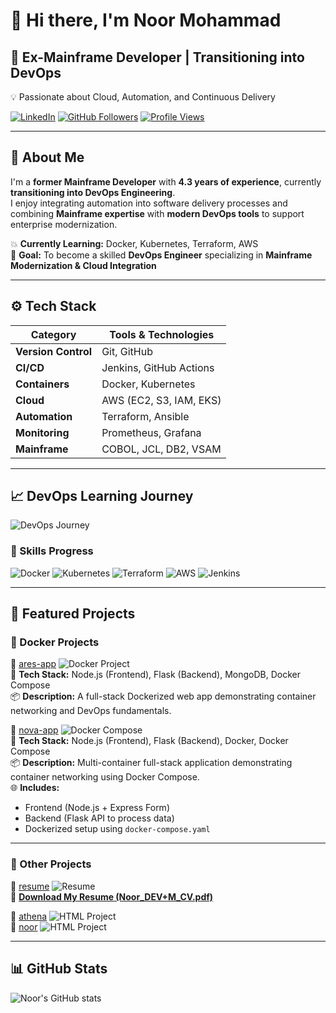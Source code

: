 # 👋 Hi there, I'm Noor Mohammad  

## 💼 Ex-Mainframe Developer | Transitioning into DevOps  
💡 Passionate about Cloud, Automation, and Continuous Delivery  

[![LinkedIn](https://img.shields.io/badge/LinkedIn-blue?logo=linkedin&logoColor=white)](https://www.linkedin.com/in/noor-mohammad-828669275)
[![GitHub Followers](https://img.shields.io/github/followers/noormohammad161996-cloud?label=Follow&style=social)](https://github.com/noormohammad161996-cloud)
[![Profile Views](https://komarev.com/ghpvc/?username=noormohammad161996-cloud&label=Profile%20Views&color=0e75b6&style=flat)](https://github.com/noormohammad161996-cloud)

---

## 🎯 About Me  

I'm a **former Mainframe Developer** with **4.3 years of experience**, currently **transitioning into DevOps Engineering**.  
I enjoy integrating automation into software delivery processes and combining **Mainframe expertise** with **modern DevOps tools** to support enterprise modernization.  

💥 **Currently Learning:** Docker, Kubernetes, Terraform, AWS  
🎯 **Goal:** To become a skilled **DevOps Engineer** specializing in **Mainframe Modernization & Cloud Integration**

---

## ⚙️ Tech Stack  

| Category | Tools & Technologies |
|-----------|----------------------|
| **Version Control** | Git, GitHub |
| **CI/CD** | Jenkins, GitHub Actions |
| **Containers** | Docker, Kubernetes |
| **Cloud** | AWS (EC2, S3, IAM, EKS) |
| **Automation** | Terraform, Ansible |
| **Monitoring** | Prometheus, Grafana |
| **Mainframe** | COBOL, JCL, DB2, VSAM |

---

## 📈 DevOps Learning Journey  

![DevOps Journey](https://img.shields.io/badge/DevOps%20Journey-50%25-yellow)  

### 🔧 Skills Progress
![Docker](https://img.shields.io/badge/Docker-50%25-blue)
![Kubernetes](https://img.shields.io/badge/Kubernetes-30%25-blueviolet)
![Terraform](https://img.shields.io/badge/Terraform-20%25-lightgrey)
![AWS](https://img.shields.io/badge/AWS-25%25-orange)
![Jenkins](https://img.shields.io/badge/Jenkins-40%25-red)

---

## 📂 Featured Projects  

### 🐳 Docker Projects  

🔹 [ares-app](https://github.com/noormohammad161996-cloud/ares-app) ![Docker Project](https://img.shields.io/badge/Docker-Fullstack-blue)  
🧱 **Tech Stack:** Node.js (Frontend), Flask (Backend), MongoDB, Docker Compose  
📦 **Description:** A full-stack Dockerized web app demonstrating container networking and DevOps fundamentals.  

🔹 [nova-app](https://github.com/noormohammad161996-cloud/nova-app) ![Docker Compose](https://img.shields.io/badge/Docker-Compose-blue)  
🧩 **Tech Stack:** Node.js (Frontend), Flask (Backend), Docker, Docker Compose  
📦 **Description:** Multi-container full-stack application demonstrating container networking using Docker Compose.  
🌐 **Includes:**  
- Frontend (Node.js + Express Form)  
- Backend (Flask API to process data)  
- Dockerized setup using `docker-compose.yaml`  

---

### 📄 Other Projects  

🔹 [resume](https://github.com/noormohammad161996-cloud/resume) ![Resume](https://img.shields.io/badge/Resume-PDF-blue)  
📄 **[Download My Resume (Noor_DEV+M_CV.pdf)](https://github.com/noormohammad161996-cloud/resume/blob/main/Noor_DEV%2BM_CV.pdf)**  

🔹 [athena](https://github.com/noormohammad161996-cloud/athena) ![HTML Project](https://img.shields.io/badge/HTML-Project-red)  
🔹 [noor](https://github.com/noormohammad161996-cloud/noor) ![HTML Project](https://img.shields.io/badge/HTML-Project-green)

---

## 📊 GitHub Stats  

![Noor's GitHub stats](https://github-readme-stats.vercel.app/api?username=noormohammad161996-cloud&show_icons=true&them_)

